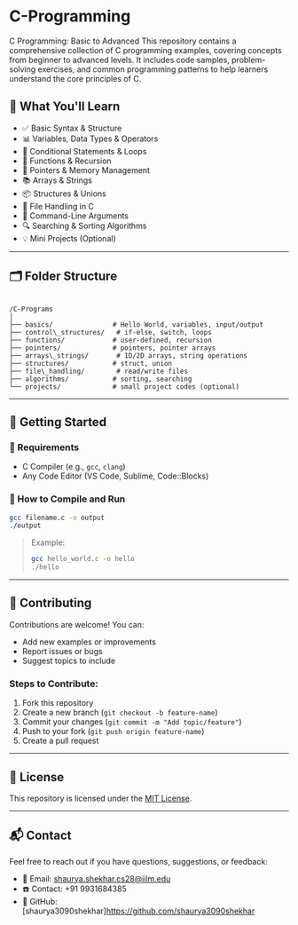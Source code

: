 # C-Programming
C Programming: Basic to Advanced  This repository contains a comprehensive collection of C programming examples, covering concepts from beginner to advanced levels. It includes code samples, problem-solving exercises, and common programming patterns to help learners understand the core principles of C.

## 📘 What You'll Learn

- ✅ Basic Syntax & Structure
- 📊 Variables, Data Types & Operators
- 🔁 Conditional Statements & Loops
- 🧮 Functions & Recursion
- 🧠 Pointers & Memory Management
- 📚 Arrays & Strings
- 📦 Structures & Unions
- 📁 File Handling in C
- 📌 Command-Line Arguments
- 🔍 Searching & Sorting Algorithms
- 💡 Mini Projects (Optional)

---

## 🗂️ Folder Structure

```

/C-Programs
│
├── basics/               # Hello World, variables, input/output
├── control\_structures/   # if-else, switch, loops
├── functions/            # user-defined, recursion
├── pointers/             # pointers, pointer arrays
├── arrays\_strings/       # 1D/2D arrays, string operations
├── structures/           # struct, union
├── file\_handling/        # read/write files
├── algorithms/           # sorting, searching
└── projects/             # small project codes (optional)

````

---

## 🚀 Getting Started

### 🧰 Requirements
- C Compiler (e.g., `gcc`, `clang`)
- Any Code Editor (VS Code, Sublime, Code::Blocks)

### 🔧 How to Compile and Run

```bash
gcc filename.c -o output
./output
````

> Example:
>
> ```bash
> gcc hello_world.c -o hello
> ./hello
> ```

---

## 🤝 Contributing

Contributions are welcome! You can:

* Add new examples or improvements
* Report issues or bugs
* Suggest topics to include

### Steps to Contribute:

1. Fork this repository
2. Create a new branch (`git checkout -b feature-name`)
3. Commit your changes (`git commit -m "Add topic/feature"`)
4. Push to your fork (`git push origin feature-name`)
5. Create a pull request

---

## 📄 License

This repository is licensed under the [MIT License](LICENSE).

---

## 📬 Contact

Feel free to reach out if you have questions, suggestions, or feedback:

* 📧 Email: [shaurya.shekhar.cs28@iilm.edu](mailto:shaurya.shekhar.cs28@iilm.edu)
* ☎️ Contact: +91 9931684385
* 🔗 GitHub: [shaurya3090shekhar]https://github.com/shaurya3090shekhar

